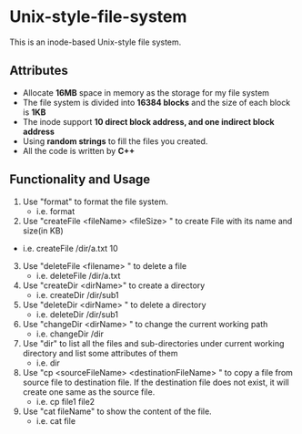 

# Unix-style-file-system

This is an inode-based Unix-style file system.



## Attributes 

- Allocate **16MB** space in memory as the storage for my file system
- The file system is divided into **16384 blocks** and the size of each block is **1KB**
- The inode support **10 direct block address, and one indirect block address**
- Using **random strings** to fill the files you created.
- All the code is written by **C++**



## Functionality and Usage

1. Use "format" to format the file system. 
   - i.e. format
2.  Use "createFile \<fileName\> \<fileSize\> " to create File with its name and size(in KB)
   - i.e. createFile  /dir/a.txt 10
3. Use "deleteFile \<filename\> " to delete a file
   - i.e. deleteFile /dir/a.txt
4. Use "createDir \<dirName\>" to create a directory
   - i.e.  createDir /dir/sub1
5. Use "deleteDir \<dirName\> " to delete a directory 
   - i.e. deleteDir /dir/sub1
6. Use "changeDir \<dirName\> " to change the current working path
   - i.e. changeDir /dir
7. Use "dir" to list all the files and sub-directories under current working directory and list some attributes of  them
   - i.e. dir
8. Use "cp \<sourceFileName\> \<destinationFileName\> " to copy a file from source file to destination file. If the destination file does not exist, it will create one same as the source file.
   - i.e. cp file1 file2
9. Use "cat fileName" to show the content of the file.
   - i.e. cat file


